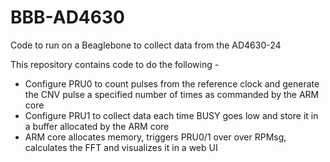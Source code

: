 # BBB-AD4630
Code to run on a Beaglebone to collect data from the AD4630-24

This repository contains code to do the following - 
- Configure PRU0 to count pulses from the reference clock and generate the CNV pulse a specified number of times as commanded by the ARM core
- Configure PRU1 to collect data each time BUSY goes low and store it in a buffer allocated by the ARM core
- ARM core allocates memory, triggers PRU0/1 over over RPMsg, calculates the FFT and visualizes it in a web UI